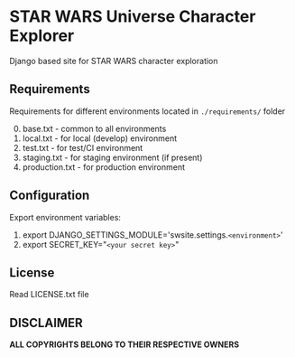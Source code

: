 # STAR WARS Universe Character Explorer

Django based site for STAR WARS character exploration

## Requirements

Requirements for different environments located in `./requirements/` folder

0. base.txt - common to all environments
1. local.txt - for local (develop) environment
2. test.txt - for test/CI environment
3. staging.txt - for staging environment (if present)
4. production.txt - for production environment

## Configuration

Export environment variables:

1. export DJANGO_SETTINGS_MODULE='swsite.settings.`<environment>`'
2. export SECRET_KEY="`<your secret key>`"

## License

Read LICENSE.txt file

## DISCLAIMER

**ALL COPYRIGHTS BELONG TO THEIR RESPECTIVE OWNERS**